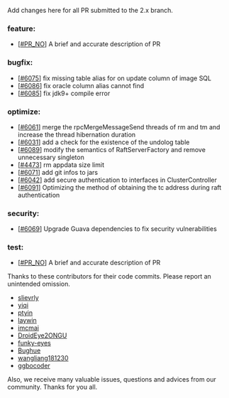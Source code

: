 Add changes here for all PR submitted to the 2.x branch.

<!-- Please add the `changes` to the following location(feature/bugfix/optimize/test) based on the type of PR -->

### feature:
- [[#PR_NO](https://github.com/seata/seata/pull/PR_NO)] A brief and accurate description of PR

### bugfix:
- [[#6075](https://github.com/seata/seata/pull/6075)] fix missing table alias for on update column of image SQL
- [[#6086](https://github.com/seata/seata/pull/6086)] fix oracle column alias cannot find
- [[#6085](https://github.com/seata/seata/pull/6085)] fix jdk9+ compile error

### optimize:
- [[#6061](https://github.com/seata/seata/pull/6061)] merge the rpcMergeMessageSend threads of rm and tm and increase the thread hibernation duration
- [[#6031](https://github.com/seata/seata/pull/6031)] add a check for the existence of the undolog table
- [[#6089](https://github.com/seata/seata/pull/6089)] modify the semantics of RaftServerFactory and remove unnecessary singleton
- [[#4473](https://github.com/seata/seata/pull/4473)] rm appdata size limit
- [[#6071](https://github.com/seata/seata/pull/6071)] add git infos to jars
- [[#6042](https://github.com/seata/seata/pull/6042)] add secure authentication to interfaces in ClusterController
- [[#6091](https://github.com/seata/seata/pull/6091)] Optimizing the method of obtaining the tc address during raft authentication


### security:
- [[#6069](https://github.com/seata/seata/pull/6069)] Upgrade Guava dependencies to fix security vulnerabilities

### test:
- [[#PR_NO](https://github.com/seata/seata/pull/PR_NO)] A brief and accurate description of PR

Thanks to these contributors for their code commits. Please report an unintended omission.

<!-- Please make sure your Github ID is in the list below -->
- [slievrly](https://github.com/slievrly)
- [yiqi](https://github.com/PleaseGiveMeTheCoke)
- [ptyin](https://github.com/ptyin)
- [laywin](https://github.com/laywin)
- [imcmai](https://github.com/imcmai)
- [DroidEye2ONGU](https://github.com/DroidEye2ONGU)
- [funky-eyes](https://github.com/funky-eyes)
- [Bughue](https://github.com/Bughue)
- [wangliang181230](https://github.com/wangliang181230)
- [ggbocoder](https://github.com/ggbocoder)

Also, we receive many valuable issues, questions and advices from our community. Thanks for you all.
